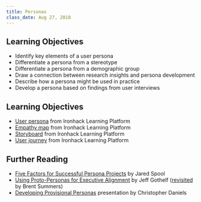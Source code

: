 ```yaml
---
title: Personas
class_date: Aug 27, 2018
---
```


Learning Objectives
-------------------

- Identify key elements of a user persona
- Differentiate a persona from a stereotype
- Differentiate a persona from a demographic group
- Draw a connection between research insights and persona development
- Describe how a persona might be used in practice
- Develop a persona based on findings from user interviews


Learning Objectives
-------------------

- [User persona](http://learn.ironhack.com/#/learning_unit/5005) from Ironhack Learning Platform
- [Empathy map](http://learn.ironhack.com/#/learning_unit/5004) from Ironhack Learning Platform
- [Storyboard](http://learn.ironhack.com/#/learning_unit/5010) from Ironhack Learning Platform
- [User journey](http://learn.ironhack.com/#/learning_unit/5011) from Ironhack Learning Platform


Further Reading
---------------

- [Five Factors for Successful Persona Projects](https://articles.uie.com/successful_persona_projects/) by Jared Spool
- [Using Proto-Personas for Executive Alignment](http://uxmag.com/articles/using-proto-personas-for-executive-alignment) by Jeff Gothelf ([revisited](https://uxmag.com/articles/revisiting-proto-personas-for-executive-alignment) by Brent Summers)
- [Developing Provisional Personas](https://www.dropbox.com/s/vvqdkt8upf12hyh/07.17.14_Provisional-Personas.pdf?dl=0) presentation by Christopher Daniels
